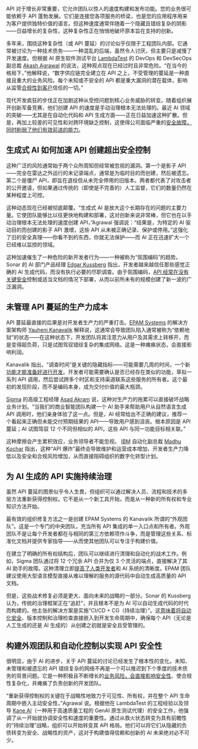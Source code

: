 API 对于增长非常重要，它允许团队以惊人的速度构建和发布功能。您的业务很可能依赖于 API 蓬勃发展。它们是连接您各项服务的桥梁，也是您的应用程序用来为客户提供独特价值的语言。但这种速度通常伴随着一个隐藏且错综复杂的阴影——日益增长的复杂性，这种复杂性正在悄悄地破坏原本旨在支持的创新。

多年来，围绕这种复杂性（或 API 蔓延）的讨论似乎仅限于工程团队内部。它通常被讨论为一种技术债务——一种混乱的后端，虽然令人讨厌，但主要只是减慢了开发速度。但根据 AI 原生软件测试平台 [LambdaTest](https://www.lambdatest.com/) 的 DevOps 和 DevSecOps 副总裁 [Akash Agrawal](https://in.linkedin.com/in/akashmagrawal) 的说法，这种观点现在已经过时且非常危险。“在当今的格局下，”他解释说，“数字供应链完全建立在 API 之上，不受管理的蔓延是一种直接且重大的业务风险。每个未知或不安全的 API 都是重大漏洞的潜在载体，影响从监管[合规性到客户](https://thenewstack.io/suse-launches-a-sovereign-premium-support-service-for-eu-customers/)信任的一切。”

现代开发疯狂的步伐正在加剧这种从受控问题到核心业务威胁的转变。随着组织展开创新军备竞赛，他们创建 API 的速度是手动治理根本无法处理的。最近 AI 领域的突破——尤其是在自动化代码和 API 生成方面——正在日益加速这种扩散。但是，再加上较差的可见性和对跨环境缺乏控制，这使得公司面临严重的[安全故障，同时削弱了他们有效前进的能力](https://thenewstack.io/how-attackers-move-from-azure-active-directory-to-on-prem-ad/)。

## 生成式 AI 如何加速 API 创建超出安全控制

这种广泛的风险通常始于两个众所周知但经常被忽视的漏洞。第一个是影子 API——完全在雷达之外运行的未记录端点，通常是为临时目的而创建，然后被遗忘。第二个是僵尸 API，即旨在退役但从未完全停用的旧版本。两者都代表了对攻击者的公开邀请，但如果通过传统的（即使是不完善的）人工监督，它们的数量仍然在某种程度上可控。

这种动态现在已经被彻底颠覆。“生成式 AI 是放大这个长期存在的问题的主要力量。它使团队能够比以往更快地构建和部署，这对创新来说非常棒，但它也在以手动治理根本无法处理的速度创建 API，”Agrawal 强调说：“结果是，为特定的 AI 驱动目的而创建的影子 API 激增，这些 API 从未被正确记录、保护或停用。”这强化了旧的安全真理——你看不到的东西，你就无法保护——而 AI 正在迅速扩大一个已经难以监控的领域。

这种加速催生了一种危险的新开发者行为——一种被称为“氛围编码”的趋势。Sonar 的 AI 部门产品经理 [Edgar Kussberg](https://www.linkedin.com/in/kussberg/) 指出，开发者越来越信任那些感觉正确的 AI 生成代码，而没有执行必要的尽职调查。由于氛围编码，[API 经常在没有关键安全](https://thenewstack.io/using-apis-with-low-code-tools-9-best-practices/)控制或适当文档的情况下部署，从而以前所未有的规模创建了新一波的广泛漏洞。

## 未管理 API 蔓延的生产力成本

API 蔓延最直接的后果是对开发者生产力的严重打击。[EPAM Systems](https://www.epam.com/) 的解决方案架构师 [Yauheni Kanavalik](https://www.linkedin.com/in/kanavalik) 解释说，这通常会导致团队陷入通常被称为“依赖地狱”的状态——在这种状态下，开发团队将其注意力从用户及其需求上转移开，而是变得超负荷，只是试图驾驭错综复杂的集成网络。这是一种瘫痪状态，会直接影响利润。

Kanavalik 指出，“调查时间”是关键的隐藏指标——可能需要几周的时间，一个新[功能才能准备好进行开发](https://thenewstack.io/top-5-code-completion-services/)。开发者可能需要确认是否已经存在类似的功能，草拟一系列 API 调用，然后尝试跨多个时区和支持渠道联系这些服务的所有者。这个最初的发现阶段，而不是编码本身，成为交付价值的最大瓶颈。

[Sigma](https://www.sigmacomputing.com/) 的高级工程经理 [Asad Akram](https://www.linkedin.com/in/aakram1/) 说，这种对生产力的拖累可以直接破坏战略业务计划。“当我们的商业智能团队构建一个 AI 助手来帮助用户从自然语言生成 API 调用时，他们亲身体验了这一点。但是，AI 经常给出不正确的建议，推荐一个看起来正确但未能交付预期结果的 API——导致用户感到沮丧。根本原因是 API 蔓延；AI 试图驾驭 12 个不同但相似的 API，这些 API 与同一功能目标相关联。”

这种摩擦会产生累积效应，业务领导者不能忽视。 [IBM](https://www.ibm.com/in-en) 自动化副总裁 [Madhu Kochar](https://www.linkedin.com/in/madhu-kochar-637a305/) 指出，这种“API 爆炸”最终会导致维护和运营成本增加、开发者生产力降低以及安全和合规风险增加，从而直接阻碍组织的数字化转型计划。

## 为 AI 生成的 API 实施持续治理

虽然 API 蔓延的图景似乎令人生畏，但组织可以通过解决人员、流程和技术的多层方法重新获得控制权。它不是从一个新工具开始，而是从一种新的所有权和专业知识方法开始。

最有效的组织修复方法之一是创建 EPAM Systems 的 Kanavalik 所谓的“外观团队”。这是一个专门的中央团队，充当所有 API 集成的单一入口点和所有者。外观团队不是让每个开发者都在与相同的第三方依赖项作斗争，而是管理这些关系、标准化文档并提供专家指导——从而使其他团队可以专注于构建价值。

在建立了明确的所有权结构后，团队可以继续进行清理和自动化的战术工作。例如，Sigma 团队通过将 12 个冗余 API 合并为仅 3 个灵活的端点，直接解决了其 AI 助手的故障。这种清理立即[提高了人类开发者](https://thenewstack.io/ai-improves-developer-workflow-says-gradle-dev-evangelist/)和 AI 系统的清晰度。EPAM 团队建议使用大型语言模型直接从难以理解的服务的源代码中自动生成高质量的 API 文档。

但是，这些战术修复必须是更大、面向未来的战略的一部分。Sonar 的 Kussberg 认为，传统的治理框架正在“追赶”，并且根本不是为 AI 可以自动生成代码的时代而构建的。他主张的解决方案是实施“CI/CD + CG（持续治理）”。这[意味着将自动化安全](https://thenewstack.io/6-reasons-why-more-automation-means-more-secure-software/)、版本控制和治理检查直接嵌入到开发生命周期中，确保每个 API（无论是人工生成的还是 AI 生成的）从创建之初就是安全且受管理的。

## 构建外观团队和自动化控制以实现 API 安全性

很明显，由于 AI 的进步，关于 API 蔓延的讨论已经发生了根本性的变化。未知、未管理和被遗忘的 API 错综复杂的网络不再是一个可以推迟到下个季度的技术债务的背景问题。它是一种积极且不断增长的[业务风险，会直接影响安全性](https://thenewstack.io/cloudflare-for-ai-helps-businesses-safely-use-ai/)、使合规性复杂化，并瘫痪了负责创新的开发团队。

“重新获得控制权的关键在于战略性地致力于可见性、所有权，并在整个 API 生命周期中嵌入主动安全性，”Agrawal 说。根据他在 LambdaTest 的工程经验以及领导 [Kane AI](https://www.lambdatest.com/kane-ai)（一种用于高速质量工程的 GenAI 原生测试代理）的安全工作，他强调了从一开始就协调安全性和速度的重要性。通过从救火状态转变为具有前瞻性的“持续治理”战略，组织可以开始转变其 API 格局。他们可以将它们从隐藏的负债转变为安全、战略性的资产，这对于构建值得信赖和创新的 AI 未来绝对必不可少。